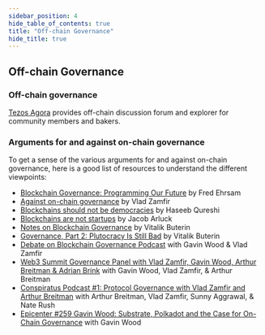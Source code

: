 ```yaml
---
sidebar_position: 4
hide_table_of_contents: true
title: "Off-chain Governance"
hide_title: true
---
```


## Off-chain Governance

### Off-chain governance <a id="offchain"></a>

[Tezos Agora](https://www.tezosagora.org) provides off-chain discussion forum and explorer for community members and bakers.

### Arguments for and against on-chain governance <a id="arguments"></a>

To get a sense of the various arguments for and against on-chain governance, here is a good list of resources to understand the different viewpoints:

* [Blockchain Governance: Programming Our Future](https://medium.com/@FEhrsam/blockchain-governance-programming-our-future-c3bfe30f2d74) by Fred Ehrsam 
* [Against on-chain governance](https://medium.com/@Vlad_Zamfir/against-on-chain-governance-a4ceacd040ca) by Vlad Zamfir
* [Blockchains should not be democracies](https://hackernoon.com/blockchains-should-not-be-democracies-14379e0e23ad) by Haseeb Qureshi
* [Blockchains are not startups](https://medium.com/tezos/blockchains-are-not-startups-16449e210a61) by Jacob Arluck
* [Notes on Blockchain Governance](https://vitalik.ca/general/2017/12/17/voting.html) by Vitalik Buterin
* [Governance, Part 2: Plutocracy Is Still Bad](https://vitalik.ca/general/2018/03/28/plutocracy.html) by Vitalik Buterin
* [Debate on Blockchain Governance Podcast](https://www.zeroknowledge.fm/52) with Gavin Wood & Vlad Zamfir
* [Web3 Summit Governance Panel with Vlad Zamfir, Gavin Wood, Arthur Breitman & Adrian Brink](https://www.youtube.com/watch?v=eO3fG_1YrE4) with Gavin Wood, Vlad Zamfir, & Arthur Breitman
* [Conspiratus Podcast \#1: Protocol Governance with Vlad Zamfir and Arthur Breitman](https://www.youtube.com/watch?v=IDY_inT-q0U) with Arthur Breitman, Vlad Zamfir, Sunny Aggrawal, & Nate Rush
* [Epicenter \#259 Gavin Wood: Substrate, Polkadot and the Case for On-Chain Governance](https://www.youtube.com/watch?v=eP4mT19S_jg) with Gavin Wood

